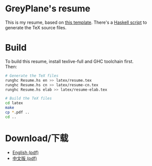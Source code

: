 # GreyPlane's resume

This is my resume, based on [this template](https://github.com/billryan/resume).
There's a [Haskell script](Resume.hs) to generate the TeX source files.

# Build

To build this resume, install texlive-full and GHC toolchain first.<br/>
Then:

```bash
# Generate the TeX files
runghc Resume.hs en >> latex/resume.tex
runghc Resume.hs cn >> latex/resume-cn.tex
runghc Resume.hs elab >> latex/resume-elab.tex

# Build the TeX files
cd latex
make
cp *.pdf ..
cd ..
```

# Download/下载

+ [English (pdf)](./resume.pdf)
+ [中文版 (pdf)](./resume-cn.pdf)

